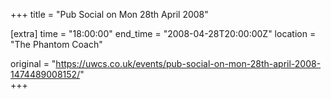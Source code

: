 +++
title = "Pub Social on Mon 28th April 2008"

[extra]
time = "18:00:00"
end_time = "2008-04-28T20:00:00Z"
location = "The Phantom Coach"

original = "https://uwcs.co.uk/events/pub-social-on-mon-28th-april-2008-1474489008152/"    
+++



